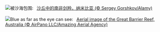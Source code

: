 ![](https://www.bing.com/th?id=OHR.GemsbokNamibia_ZH-CN0963988839_UHD.jpg&w=1000)被沙海包围:&nbsp;&ensp;[沙丘中的南非剑羚，纳米比亚 (© Sergey Gorshkov/Alamy)](https://www.bing.com/th?id=OHR.GemsbokNamibia_ZH-CN0963988839_UHD.jpg)
<br><br/>
![](https://www.bing.com/th?id=OHR.ReefAwareness_EN-US4807167780_UHD.jpg&w=1000)Blue as far as the eye can see:&nbsp;&ensp;[Aerial image of the Great Barrier Reef, Australia (© AirPano LLC/Amazing Aerial Agency)](https://www.bing.com/th?id=OHR.ReefAwareness_EN-US4807167780_UHD.jpg)
<br><br/>
